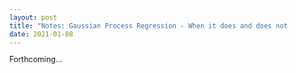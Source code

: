 ```yaml
---
layout: post
title: "Notes: Gaussian Process Regression - When it does and does not work"
date: 2021-01-08
---
```


Forthcoming...
